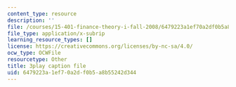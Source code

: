 ```yaml
---
content_type: resource
description: ''
file: /courses/15-401-finance-theory-i-fall-2008/6479223a1ef70a2df0b5a8b55242d344_P03PfYgNjmw.srt
file_type: application/x-subrip
learning_resource_types: []
license: https://creativecommons.org/licenses/by-nc-sa/4.0/
ocw_type: OCWFile
resourcetype: Other
title: 3play caption file
uid: 6479223a-1ef7-0a2d-f0b5-a8b55242d344
---
```


